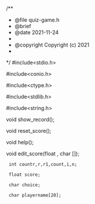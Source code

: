 /**
 * @file quiz-game.h
 * @brief 
 * @date 2021-11-24
 * 
 * @copyright Copyright (c) 2021
 * 
 */
#include<stdio.h>

#include<conio.h>

#include<ctype.h>

#include<stdlib.h>

#include<string.h>

void show_record();

void reset_score();

void help();

void edit_score(float , char []);


     int countr,r,r1,count,i,n;
     
     float score;
     
     char choice;
     
     char playername[20];
